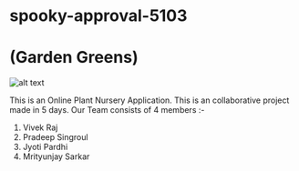 # spooky-approval-5103
# (Garden Greens)

![alt text](https://i.ibb.co/c1qYrZy/Garden-greens-1.png)


This is an Online Plant Nursery Application. This is an collaborative project made in 5 days.
Our Team consists of 4 members :-

1. Vivek Raj
2. Pradeep Singroul
3. Jyoti Pardhi
4. Mrityunjay Sarkar

